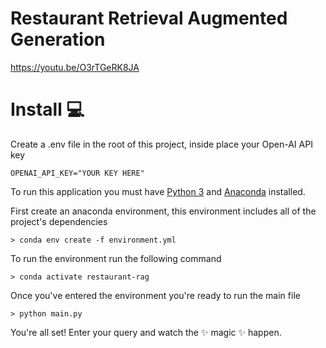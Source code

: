 # Restaurant Retrieval Augmented Generation
https://youtu.be/O3rTGeRK8JA

# Install :computer:

Create a .env file in the root of this project, inside place your Open-AI API key
```env
OPENAI_API_KEY="YOUR KEY HERE"
```

To run this application you must have [Python 3](https://www.python.org/downloads/) and [Anaconda](https://www.anaconda.com/download) installed. 

First create an anaconda environment, this environment includes all of the project's dependencies 
```shell
> conda env create -f environment.yml
```

To run the environment run the following command 
```shell
> conda activate restaurant-rag
```

Once you've entered the environment you're ready to run the main file
```shell
> python main.py
```

You're all set! Enter your query and watch the :sparkles: magic :sparkles: happen.

